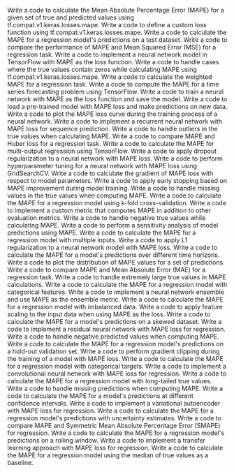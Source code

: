 Write a code to calculate the Mean Absolute Percentage Error (MAPE) for a given set of true and predicted values using tf.compat.v1.keras.losses.mape.
Write a code to define a custom loss function using tf.compat.v1.keras.losses.mape.
Write a code to calculate the MAPE for a regression model's predictions on a test dataset.
Write a code to compare the performance of MAPE and Mean Squared Error (MSE) for a regression task.
Write a code to implement a neural network model in TensorFlow with MAPE as the loss function.
Write a code to handle cases where the true values contain zeros while calculating MAPE using tf.compat.v1.keras.losses.mape.
Write a code to calculate the weighted MAPE for a regression task.
Write a code to compute the MAPE for a time series forecasting problem using TensorFlow.
Write a code to train a neural network with MAPE as the loss function and save the model.
Write a code to load a pre-trained model with MAPE loss and make predictions on new data.
Write a code to plot the MAPE loss curve during the training process of a neural network.
Write a code to implement a recurrent neural network with MAPE loss for sequence prediction.
Write a code to handle outliers in the true values when calculating MAPE.
Write a code to compare MAPE and Huber loss for a regression task.
Write a code to calculate the MAPE for multi-output regression using TensorFlow.
Write a code to apply dropout regularization to a neural network with MAPE loss.
Write a code to perform hyperparameter tuning for a neural network with MAPE loss using GridSearchCV.
Write a code to calculate the gradient of MAPE loss with respect to model parameters.
Write a code to apply early stopping based on MAPE improvement during model training.
Write a code to handle missing values in the true values when computing MAPE.
Write a code to calculate the MAPE for a regression model using k-fold cross-validation.
Write a code to implement a custom metric that computes MAPE in addition to other evaluation metrics.
Write a code to handle negative true values while calculating MAPE.
Write a code to perform a sensitivity analysis of model predictions using MAPE.
Write a code to calculate the MAPE for a regression model with multiple inputs.
Write a code to apply L1 regularization to a neural network model with MAPE loss.
Write a code to calculate the MAPE for a model's predictions over different time horizons.
Write a code to plot the distribution of MAPE values for a set of predictions.
Write a code to compare MAPE and Mean Absolute Error (MAE) for a regression task.
Write a code to handle extremely large true values in MAPE calculations.
Write a code to calculate the MAPE for a regression model with categorical features.
Write a code to implement a neural network ensemble and use MAPE as the ensemble metric.
Write a code to calculate the MAPE for a regression model with imbalanced data.
Write a code to apply feature scaling to the input data when using MAPE as the loss.
Write a code to calculate the MAPE for a model's predictions on a skewed dataset.
Write a code to implement a residual neural network with MAPE loss for regression.
Write a code to handle negative predicted values when computing MAPE.
Write a code to calculate the MAPE for a regression model's predictions on a hold-out validation set.
Write a code to perform gradient clipping during the training of a model with MAPE loss.
Write a code to calculate the MAPE for a regression model with categorical targets.
Write a code to implement a convolutional neural network with MAPE loss for regression.
Write a code to calculate the MAPE for a regression model with long-tailed true values.
Write a code to handle missing predictions when computing MAPE.
Write a code to calculate the MAPE for a model's predictions at different confidence intervals.
Write a code to implement a variational autoencoder with MAPE loss for regression.
Write a code to calculate the MAPE for a regression model's predictions with uncertainty estimates.
Write a code to compare MAPE and Symmetric Mean Absolute Percentage Error (SMAPE) for regression.
Write a code to calculate the MAPE for a regression model's predictions on a rolling window.
Write a code to implement a transfer learning approach with MAPE loss for regression.
Write a code to calculate the MAPE for a regression model using the median of true values as a baseline.